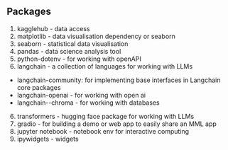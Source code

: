 ## Packages
1. kagglehub - data access
2. matplotlib - data visualisation dependency or seaborn
3. seaborn - statistical data visualisation
4. pandas - data science analysis tool
5. python-dotenv - for working with openAPI
5. langchain - a collection of languages for working with LLMs
- langchain-community: for implementing base interfaces in Langchain core packages
- langchain-openai - for working with open ai
- langchain--chroma - for working with databases
6. transformers - hugging face package for working with LLMs
7. gradio - for building a demo or web app to easily share an MML app
8. jupyter notebook - notebook env for interactive computing
9. ipywidgets - widgets